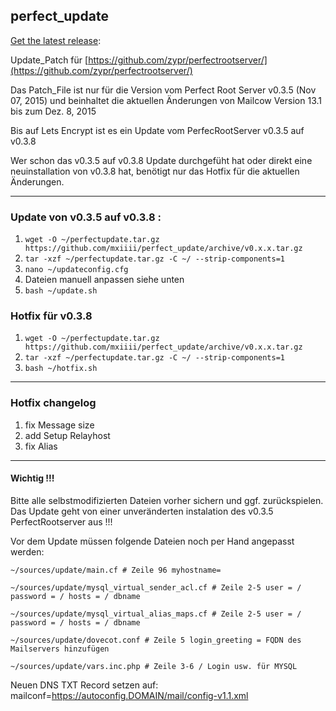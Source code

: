 ## perfect_update ##

[Get the latest release](https://github.com/mxiiii/perfect_update/releases/latest "Latest Release"): 

Update_Patch für [https://github.com/zypr/perfectrootserver/](https://github.com/zypr/perfectrootserver/)

Das Patch_File ist nur für die Version vom Perfect Root Server v0.3.5 (Nov 07, 2015) und beinhaltet die aktuellen Änderungen von Mailcow Version 13.1 bis zum Dez. 8, 2015

Bis auf Lets Encrypt ist es ein Update vom PerfecRootServer v0.3.5 auf v0.3.8 

Wer schon das v0.3.5 auf v0.3.8 Update durchgefüht hat oder direkt eine neuinstallation von v0.3.8 hat, benötigt nur das Hotfix für die aktuellen Änderungen.

----------

### Update von v0.3.5 auf v0.3.8 : ###

1. `wget -O ~/perfectupdate.tar.gz https://github.com/mxiiii/perfect_update/archive/v0.x.x.tar.gz`
2. `tar -xzf ~/perfectupdate.tar.gz -C ~/ --strip-components=1`
3. `nano ~/updateconfig.cfg`
5. Dateien manuell anpassen siehe unten
4. `bash ~/update.sh`

### Hotfix für v0.3.8 ###

1. `wget -O ~/perfectupdate.tar.gz https://github.com/mxiiii/perfect_update/archive/v0.x.x.tar.gz`
2. `tar -xzf ~/perfectupdate.tar.gz -C ~/ --strip-components=1`
4. `bash ~/hotfix.sh`

----------

### Hotfix changelog ###

1. fix Message size 
2. add Setup Relayhost
3. fix Alias


----------

#### Wichtig !!! ###

Bitte alle selbstmodifizierten Dateien vorher sichern und ggf. zurückspielen. Das Update geht von einer unveränderten instalation des v0.3.5 PerfectRootserver aus !!!

Vor dem Update müssen folgende Dateien noch per Hand angepasst werden:

    ~/sources/update/main.cf # Zeile 96 myhostname=

    ~/sources/update/mysql_virtual_sender_acl.cf # Zeile 2-5 user = / password = / hosts = / dbname

    ~/sources/update/mysql_virtual_alias_maps.cf # Zeile 2-5 user = / password = / hosts = / dbname

    ~/sources/update/dovecot.conf # Zeile 5 login_greeting = FQDN des Mailservers hinzufügen
    
    ~/sources/update/vars.inc.php # Zeile 3-6 / Login usw. für MYSQL

Neuen DNS TXT Record setzen auf: mailconf=https://autoconfig.DOMAIN/mail/config-v1.1.xml 
